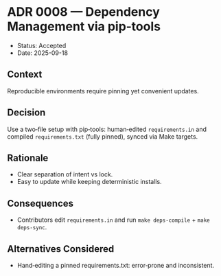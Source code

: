 # ADR 0008 — Dependency Management via pip‑tools

- Status: Accepted
- Date: 2025-09-18

## Context
Reproducible environments require pinning yet convenient updates.

## Decision
Use a two‑file setup with pip‑tools: human‑edited `requirements.in` and compiled `requirements.txt` (fully pinned), synced via Make targets.

## Rationale
- Clear separation of intent vs lock.
- Easy to update while keeping deterministic installs.

## Consequences
- Contributors edit `requirements.in` and run `make deps-compile` + `make deps-sync`.

## Alternatives Considered
- Hand‑editing a pinned requirements.txt: error‑prone and inconsistent.

